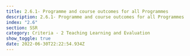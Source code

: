 ```yaml
---
title: 2.6.1- Programme and course outcomes for all Programmes
description: 2.6.1- Programme and course outcomes for all Programmes
index: "2.6"
section: SSR
category: Criteria - 2 Teaching Learning and Evaluation
show_toggle: true
date: 2022-06-30T22:22:54.934Z
---
```

